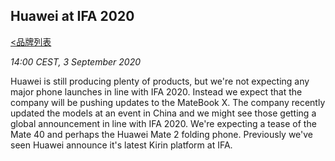 ## Huawei at IFA 2020
[<品牌列表](https://github.com/Jeremiah-Y/IFA2020/blob/master/IFA%202020%20%E6%8A%A5%E9%81%93%E8%AE%A1%E5%88%92/4%20IFA%202020%20%E5%93%81%E7%89%8C%E5%88%97%E8%A1%A8.md)

_14:00 CEST, 3 September 2020_

Huawei is still producing plenty of products, but we're not expecting any major phone launches in line with IFA 2020. Instead we expect that the company will be pushing updates to the MateBook X. The company recently updated the models at an event in China and we might see those getting a global announcement in line with IFA 2020. We're expecting a tease of the Mate 40 and perhaps the Huawei Mate 2 folding phone. Previously we've seen Huawei announce it's latest Kirin platform at IFA.